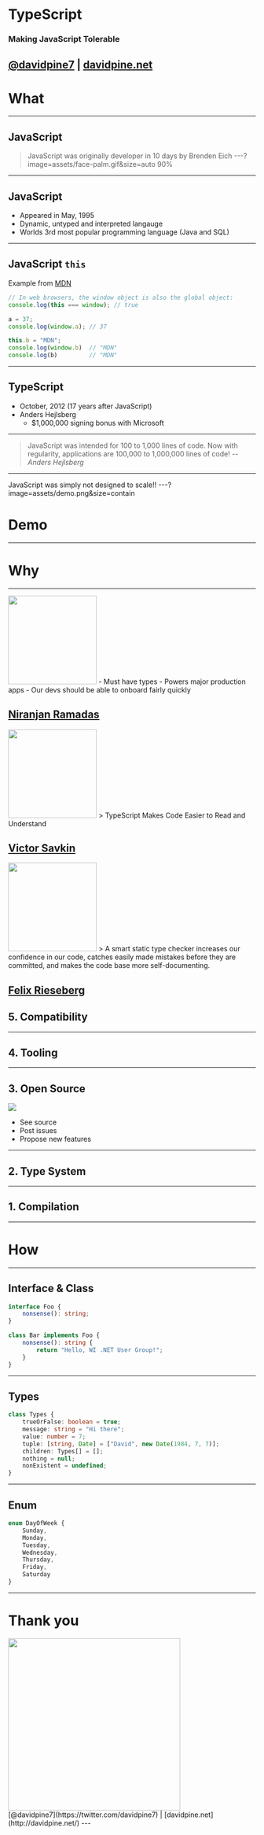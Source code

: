 # TypeScript
### Making <span class="orange">JavaScript</span> Tolerable
[@davidpine7](https://twitter.com/davidpine7) | [davidpine.net](http://davidpine.net/)
---
# What
---
## JavaScript
> JavaScript was originally developer in 10 days by Brenden Eich
---?image=assets/face-palm.gif&size=auto 90%
---
## JavaScript
- Appeared in May, 1995
- Dynamic, untyped and interpreted langauge
- Worlds 3rd most popular programming language (Java and SQL)
---
## JavaScript `this`
Example from [MDN](https://developer.mozilla.org/en-US/docs/Web/JavaScript/Reference/Operators/this)
```javascript
// In web browsers, the window object is also the global object:
console.log(this === window); // true

a = 37;
console.log(window.a); // 37

this.b = "MDN";
console.log(window.b)  // "MDN"
console.log(b)         // "MDN"
```
---
## TypeScript
- October, 2012 (17 years after JavaScript)
- Anders Hejlsberg
  - $1,000,000 signing bonus with Microsoft
---
> JavaScript was intended for 100 to 1,000 lines of code. Now with regularity, applications are 100,000 to 1,000,000 lines of code!
> -- <cite>Anders Hejlsberg</cite>
---
JavaScript was simply not designed to scale!!
---?image=assets/demo.png&size=contain
# Demo
---
# Why
---
<img src="assets/reddit.png" height="180" />
- Must have types
- Powers major production apps
- Our devs should be able to onboard fairly quickly

[Niranjan Ramadas](https://redditblog.com/2017/06/30/why-we-chose-typescript/)
---
<img src="assets/angular.png" height="180" />
> TypeScript Makes Code Easier to Read and Understand 

[Victor Savkin](https://vsavkin.com/writing-angular-2-in-typescript-1fa77c78d8e8)
---
<img src="assets/slack.png" height="180" />
> A smart static type checker increases our confidence in our code, catches easily made mistakes before they are committed, and makes the code base more self-documenting.

[Felix Rieseberg](https://slack.engineering/typescript-at-slack-a81307fa288d)
---

## 5. Compatibility

---

## 4. Tooling

---

## 3. Open Source
![](assets/github-logo.png)
- See source
- Post issues
- Propose new features
---

## 2. Type System

---

## 1. Compilation

---


# How
---
## Interface & Class
```typescript
interface Foo {
    nonsense(): string;
}

class Bar implements Foo {
    nonsense(): string {
        return "Hello, WI .NET User Group!";
    }
}
```
---
## Types
```typescript
class Types {
    trueOrFalse: boolean = true;
    message: string = "Hi there";
    value: number = 7;
    tuple: [string, Date] = ["David", new Date(1984, 7, 7)];
    children: Types[] = [];
    nothing = null;
    nonExistent = undefined;
}
```
---
## Enum
```typescript
enum DayOfWeek {
    Sunday,
    Monday,
    Tuesday,
    Wednesday,
    Thursday,
    Friday,
    Saturday
}
```
---
# Thank you
<img src="assets/me.jpg" height="350" />
<br/>
[@davidpine7](https://twitter.com/davidpine7) | [davidpine.net](http://davidpine.net/)
---
